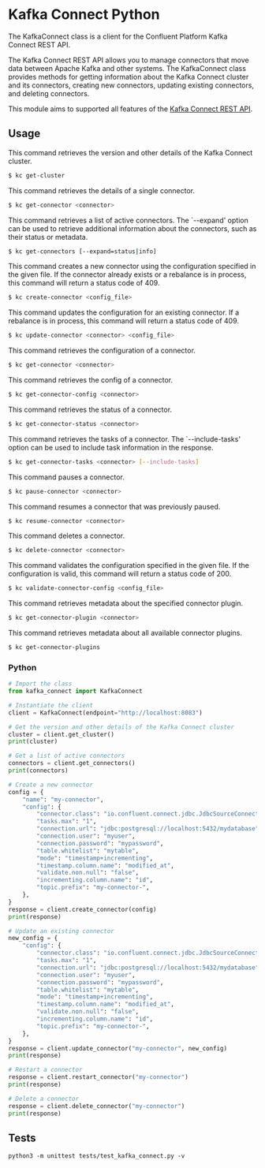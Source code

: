 # Kafka Connect Python

The KafkaConnect class is a client for the Confluent Platform Kafka Connect REST API. 

The Kafka Connect REST API allows you to manage connectors that move data between Apache Kafka and other systems. The KafkaConnect class provides methods for getting information about the Kafka Connect cluster and its connectors, creating new connectors, updating existing connectors, and deleting connectors.

This module aims to supported all features of the [Kafka Connect REST API](https://docs.confluent.io/platform/current/connect/references/restapi.html#kconnect-rest-interface).

## Usage

This command retrieves the version and other details of the Kafka Connect cluster.

```bash
$ kc get-cluster
```

This command retrieves the details of a single connector.

```bash
$ kc get-connector <connector>
```

This command retrieves a list of active connectors. The `--expand' option can be used to retrieve additional information about the connectors, such as their status or metadata.

```bash
$ kc get-connectors [--expand=status|info]
```

This command creates a new connector using the configuration specified in the given file. If the connector already exists or a rebalance is in process, this command will return a status code of 409.

```bash
$ kc create-connector <config_file>
```

This command updates the configuration for an existing connector. If a rebalance is in process, this command will return a status code of 409.

```bash
$ kc update-connector <connector> <config_file>
```

This command retrieves the configuration of a connector.

```bash
$ kc get-connector <connector>
```

This command retrieves the config of a connector.

```bash
$ kc get-connector-config <connector>
```

This command retrieves the status of a connector.

```bash
$ kc get-connector-status <connector>
```

This command retrieves the tasks of a connector. The `--include-tasks' option can be used to include task information in the response.

```bash
$ kc get-connector-tasks <connector> [--include-tasks]
```

This command pauses a connector.

```bash
$ kc pause-connector <connector>
```

This command resumes a connector that was previously paused.

```bash
$ kc resume-connector <connector>
```

This command deletes a connector.

```bash
$ kc delete-connector <connector>
```

This command validates the configuration specified in the given file. If the configuration is valid, this command will return a status code of 200.

```bash
$ kc validate-connector-config <config_file>
```

This command retrieves metadata about the specified connector plugin.

```bash
$ kc get-connector-plugin <connector>
```

This command retrieves metadata about all available connector plugins.

```bash
$ kc get-connector-plugins
```


### Python

```python
# Import the class
from kafka_connect import KafkaConnect

# Instantiate the client
client = KafkaConnect(endpoint="http://localhost:8083")

# Get the version and other details of the Kafka Connect cluster
cluster = client.get_cluster()
print(cluster)

# Get a list of active connectors
connectors = client.get_connectors()
print(connectors)

# Create a new connector
config = {
    "name": "my-connector",
    "config": {
        "connector.class": "io.confluent.connect.jdbc.JdbcSourceConnector",
        "tasks.max": "1",
        "connection.url": "jdbc:postgresql://localhost:5432/mydatabase",
        "connection.user": "myuser",
        "connection.password": "mypassword",
        "table.whitelist": "mytable",
        "mode": "timestamp+incrementing",
        "timestamp.column.name": "modified_at",
        "validate.non.null": "false",
        "incrementing.column.name": "id",
        "topic.prefix": "my-connector-",
    },
}
response = client.create_connector(config)
print(response)

# Update an existing connector
new_config = {
    "config": {
        "connector.class": "io.confluent.connect.jdbc.JdbcSourceConnector",
        "tasks.max": "1",
        "connection.url": "jdbc:postgresql://localhost:5432/mydatabase",
        "connection.user": "myuser",
        "connection.password": "mypassword",
        "table.whitelist": "mytable",
        "mode": "timestamp+incrementing",
        "timestamp.column.name": "modified_at",
        "validate.non.null": "false",
        "incrementing.column.name": "id",
        "topic.prefix": "my-connector-",
    },
}
response = client.update_connector("my-connector", new_config)
print(response)

# Restart a connector
response = client.restart_connector("my-connector")
print(response)

# Delete a connector
response = client.delete_connector("my-connector")
print(response)
```

## Tests

```
python3 -m unittest tests/test_kafka_connect.py -v
```
